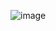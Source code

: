 ![image](https://user-images.githubusercontent.com/85049151/166156834-f9806bb2-8255-4d9c-af90-69661e7aea51.png)

